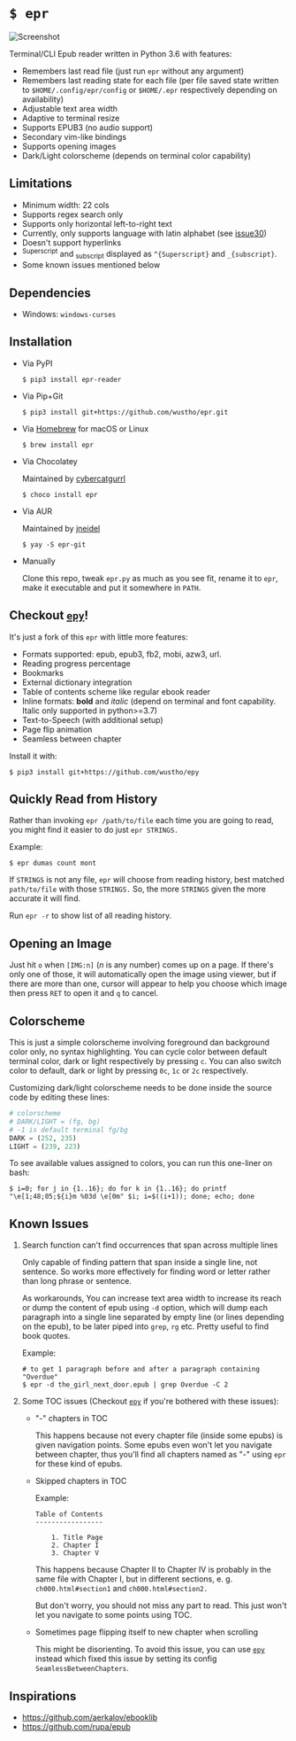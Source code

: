 # `$ epr`

![Screenshot](https://raw.githubusercontent.com/wustho/epr/master/screenshot.png)

Terminal/CLI Epub reader written in Python 3.6 with features:

- Remembers last read file (just run `epr` without any argument)
- Remembers last reading state for each file (per file saved state written to `$HOME/.config/epr/config` or `$HOME/.epr` respectively depending on availability)
- Adjustable text area width
- Adaptive to terminal resize
- Supports EPUB3 (no audio support)
- Secondary vim-like bindings
- Supports opening images
- Dark/Light colorscheme (depends on terminal color capability)

## Limitations

- Minimum width: 22 cols
- Supports regex search only
- Supports only horizontal left-to-right text
- Currently, only supports language with latin alphabet (see [issue30](https://github.com/wustho/epr/issues/30))
- Doesn't support hyperlinks
- <sup>Superscript</sup> and <sub>subscript</sub> displayed as `^{Superscript}` and `_{subscript}`.
- Some known issues mentioned below

## Dependencies

- Windows: `windows-curses`

## Installation

  - Via PyPI

    ```shell
    $ pip3 install epr-reader
    ```

  - Via Pip+Git

    ```shell
    $ pip3 install git+https://github.com/wustho/epr.git
    ```

  - Via [Homebrew](https://formulae.brew.sh/formula/epr) for macOS or Linux

    ```shell
    $ brew install epr
    ```

  - Via Chocolatey

    Maintained by [cybercatgurrl](https://github.com/cybercatgurrl/chocolatey-pkgs/tree/master/epr)

    ```shell
    $ choco install epr
    ```

  - Via AUR

    Maintained by [jneidel](https://aur.archlinux.org/packages/epr-git/)

    ```shell
    $ yay -S epr-git
    ```

  - Manually

    Clone this repo, tweak `epr.py` as much as you see fit, rename it to `epr`, make it executable and put it somewhere in `PATH`.

## Checkout [`epy`](https://github.com/wustho/epy)!

It's just a fork of this `epr` with little more features:

- Formats supported: epub, epub3, fb2, mobi, azw3, url.
- Reading progress percentage
- Bookmarks
- External dictionary integration
- Table of contents scheme like regular ebook reader
- Inline formats: **bold** and _italic_ (depend on terminal and font capability. Italic only supported in python>=3.7)
- Text-to-Speech (with additional setup)
- Page flip animation
- Seamless between chapter

Install it with:

```shell
$ pip3 install git+https://github.com/wustho/epy
```

## Quickly Read from History

Rather than invoking `epr /path/to/file` each time you are going to read, you might find it easier to do just `epr STRINGS.`

Example:

``` shell
$ epr dumas count mont
```

If `STRINGS` is not any file, `epr` will choose from reading history, best matched `path/to/file` with those `STRINGS.` So, the more `STRINGS` given the more accurate it will find.

Run `epr -r` to show list of all reading history.

## Opening an Image

Just hit `o` when `[IMG:n]` (_n_ is any number) comes up on a page. If there's only one of those, it will automatically open the image using viewer, but if there are more than one, cursor will appear to help you choose which image then press `RET` to open it and `q` to cancel.

## Colorscheme

This is just a simple colorscheme involving foreground dan background color only, no syntax highlighting.
You can cycle color between default terminal color, dark or light respectively by pressing `c`.
You can also switch color to default, dark or light by pressing `0c`, `1c` or `2c` respectively.

Customizing dark/light colorscheme needs to be done inside the source code by editing these lines:

```python
# colorscheme
# DARK/LIGHT = (fg, bg)
# -1 is default terminal fg/bg
DARK = (252, 235)
LIGHT = (239, 223)
```

To see available values assigned to colors, you can run this one-liner on bash:

```shell
$ i=0; for j in {1..16}; do for k in {1..16}; do printf "\e[1;48;05;${i}m %03d \e[0m" $i; i=$((i+1)); done; echo; done
```

## Known Issues

1. Search function can't find occurrences that span across multiple lines

   Only capable of finding pattern that span inside a single line, not sentence.
   So works more effectively for finding word or letter rather than long phrase or sentence.

   As workarounds, You can increase text area width to increase its reach or dump
   the content of epub using `-d` option, which will dump each paragraph into a single line separated by empty line
   (or lines depending on the epub), to be later piped into `grep`, `rg` etc. Pretty useful to find book quotes.

   Example:

   ```shell
   # to get 1 paragraph before and after a paragraph containing "Overdue"
   $ epr -d the_girl_next_door.epub | grep Overdue -C 2
   ```

2. Some TOC issues (Checkout [`epy`](https://github.com/wustho/epy) if you're bothered with these issues):

   - "-" chapters in TOC

     This happens because not every chapter file (inside some epubs) is given navigation points.
     Some epubs even won't let you navigate between chapter, thus you'll find all chapters named as
     "-" using `epr` for these kind of epubs.

   - Skipped chapters in TOC

     Example:

     ```
     Table of Contents
     -----------------

         1. Title Page
         2. Chapter I
         3. Chapter V
     ```

     This happens because Chapter II to Chapter IV is probably in the same file with Chapter I,
     but in different sections, e. g. `ch000.html#section1` and `ch000.html#section2.`

     But don't worry, you should not miss any part to read. This just won't let you navigate
     to some points using TOC.

   - Sometimes page flipping itself to new chapter when scrolling

     This might be disorienting. To avoid this issue, you can use [`epy`](https://github.com/wustho/epy) instead
     which fixed this issue by setting its config `SeamlessBetweenChapters`.

## Inspirations

- https://github.com/aerkalov/ebooklib
- https://github.com/rupa/epub
